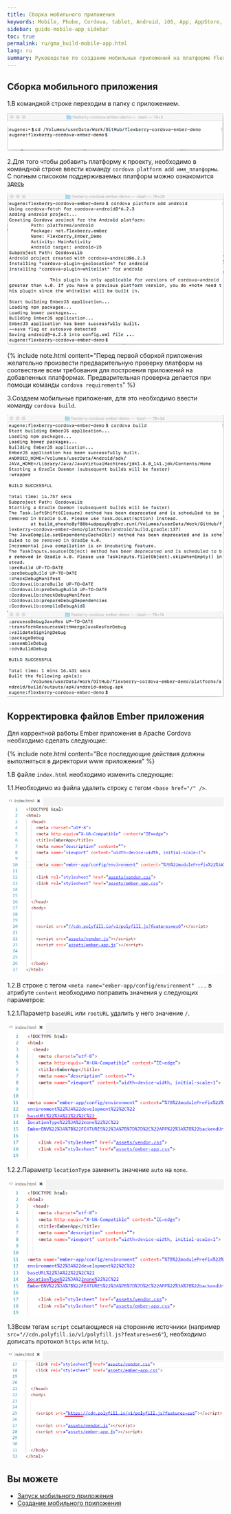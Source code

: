 ```yaml
---
title: Сборка мобильного приложения 
keywords: Mobile, Phobe, Cordova, tablet, Android, iOS, App, AppStore, play market
sidebar: guide-mobile-app_sidebar
toc: true
permalink: ru/gma_build-mobile-app.html
lang: ru
summary: Руководство по созданию мобильных приложений на платформе Flexberry.
---
```


## Сборка мобильного приложения 

1.В командной строке переходим в папку с приложением.

![](/images/pages/guides/mobile-app/jump-mobile-app.png)

2.Для того чтобы добавить платформу к проекту, необходимо в командной строке ввести команду `cordova platform add имя_платформы`. С полным списоком поддерживаемых платформ можно ознакомится [здесь](https://cordova.apache.org/docs/en/latest/guide/support/index.html)

![](/images/pages/guides/mobile-app/add-new-platforms.png)

{% include note.html content="Перед первой сборкой приложения желательно произвести предварительную проверку платформ на соотвествие всем требования для построения приложений на добавленных платформах. Предварительная проверка делается при помощи команды `cordova requirements`" %}

3.Создаем мобильные приложения, для это необходимо ввести команду `cordova build`.

![](/images/pages/guides/mobile-app/mobile-app-build1.png)
![](/images/pages/guides/mobile-app/mobile-app-build2.png)

## Корректировка файлов Ember приложения

Для корректной работы Ember приложения в Apache Cordova необходимо сделать следующие:

{% include note.html content="Все последующие действия должны выполняться в директории www приложения" %}

1.В файле `index.html` необходимо изменить следующие:

1.1.Необходимо из файла удалить строку с тегом `<base href="/" />`.

![](/images/pages/guides/mobile-app/edit-index-ember.PNG)

1.2.В строке с тегом `<meta name="ember-app/config/environment" ...` в атрибуте `content` необходимо поправить значения у следующих параметров:

1.2.1.Параметр `baseURL` или `rootURL` удалить у него значение `/`.

![](/images/pages/guides/mobile-app/edit-index-ember-baseURL.PNG)

1.2.2.Параметр `locationType` заменить значение `auto` на `none`.

![](/images/pages/guides/mobile-app/edit-index-ember-locType.PNG)

1.3Всем тегам `script` ссылающиеся на сторонние источники (например `src="//cdn.polyfill.io/v1/polyfill.js?features=es6"`), необходимо дописать протокол `https` или `http`.

![](/images/pages/guides/mobile-app/edit-index-ember-src.PNG)

## Вы можете

* [Запуск мобильного приложения](gma_launch-mobile-app.html)
* [Создание мобильного приложения](gma_create-mobile-app.html)